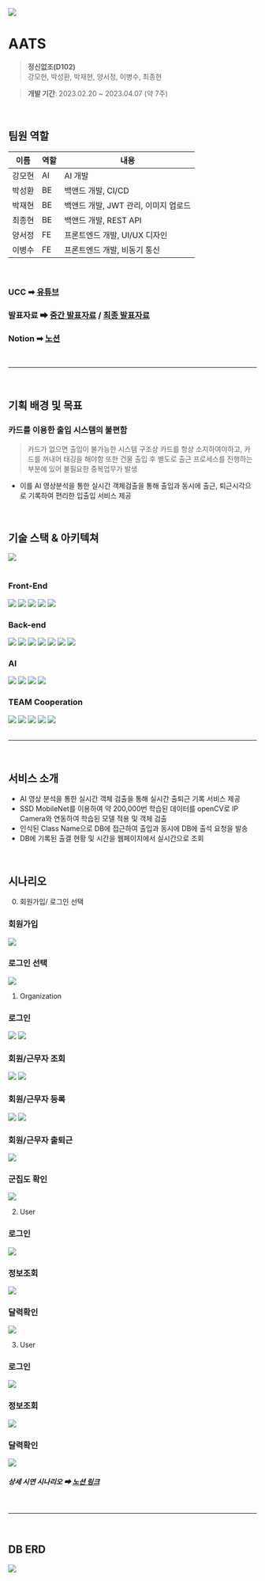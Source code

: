 <img src = "./docs/img/README_TITLE.png">

# AATS

> __정신없조(D102)__  
강모현, 박성환, 박재현, 양서정, 이병수, 최종현

> __개발 기간__: 2023.02.20 ~ 2023.04.07 (약 7주) 

<br>

## 팀원 역할
| 이름   | 역할 | 내용                        |
| ------ | ---- | --------------------------- |
| 강모현 | AI | AI 개발 |
| 박성환 | BE | 백앤드 개발,  CI/CD |
| 박재현 | BE | 백앤드 개발, JWT 관리, 이미지 업로드 |
| 최종현 | BE | 백앤드 개발, REST API |
| 양서정 | FE | 프론트엔드 개발, UI/UX 디자인 |
| 이병수 | FE | 프론트엔드 개발, 비동기 통신 |

<br>

### UCC ➡ [유튜브](https://www.youtube.com/watch?v=NyFY9B5sgGI&t=129s)
### 발표자료 ➡ [중간 발표자료](docs/pdf/중간발표.pdf) / [최종 발표자료](docs/pdf/최종발표.pdf)
### Notion ➡ [노션](https://www.notion.so/TEAM-D102-78c7a75d883a470989ff1ed556976ead)

<br>

---

<br>

## 기획 배경 및 목표
### 카드를 이용한 출입 시스템의 불편함
> 카드가 없으면 출입이 불가능한 시스템 구조상 카드를 항상 소지하여야하고, 카드를 꺼내어 태깅을 해야함
또한 건물 출입 후 별도로 출근 프로세스를 진행하는 부분에 있어 불필요한 중복업무가 발생
* 이를 AI 영상분석을 통한 실시간 객체검출을 통해 출입과 동시에 출근, 퇴근시각으로 기록하여 편리한 입출입 서비스 제공

<br>

## 기술 스택 & 아키텍쳐
<img src = "./docs/img/기술스택.png">
<br>
<br>

### Front-End
<div>
	<img src="https://img.shields.io/badge/React-61DAFB?style=flat&logo=React&logoColor=white" />
	<img src="https://img.shields.io/badge/Node.js-339933?style=flat&logo=Node.js&logoColor=white" />
	<img src="https://img.shields.io/badge/Redux-764ABC?style=flat&logo=Redux&logoColor=white" />
    <img src="https://img.shields.io/badge/axios-5A29E4?style=flat&logo=axios&logoColor=white" />
	<img src="https://img.shields.io/badge/ReactRouter-CA4245?style=flat&logo=ReactRouter&logoColor=white" />
</div>

### Back-end
<div>
	<img src="https://img.shields.io/badge/Springboot-6DB33F?style=flat&logo=Springboot&logoColor=white" />
	<img src="https://img.shields.io/badge/JPA-6DB33F?style=flat&logo=JPA&logoColor=white" />
    <img src="https://img.shields.io/badge/hibernate-59666C?style=flat&logo=hibernate&logoColor=white" />
	<img src="https://img.shields.io/badge/jsonwebtokens-000000?style=flat&logo=jsonwebtokens&logoColor=white" />
    <img src="https://img.shields.io/badge/Swagger-85EA2D?style=flat&logo=Swagger&logoColor=white" />
	<img src="https://img.shields.io/badge/mariadb-003545?style=flat&logo=mariadb&logoColor=white" />
	<img src="https://img.shields.io/badge/postman-FF6C37?style=flat&logo=postman&logoColor=white" />
</div>

### AI
<div>
	<img src="https://img.shields.io/badge/flask-000000?style=flat&logo=flask&logoColor=white"/>
	<img src="https://img.shields.io/badge/tensorflow-FF6F00?style=flat&logo=tensorflow&logoColor=white"/>
	<img src="https://img.shields.io/badge/opencv-5C3EE8?style=flat&logo=opencv&logoColor=white"/>
	<img src="https://img.shields.io/badge/keras-D00000?style=flat&logo=keras&logoColor=white"/>

</div>

### TEAM Cooperation
<div>
	<img src="https://img.shields.io/badge/gitlab-FC6D26?style=flat&logo=gitlab&logoColor=white" />
	<img src="https://img.shields.io/badge/jirasoftware-0052CC?style=flat&logo=jirasoftware&logoColor=white" />
    <img src="https://img.shields.io/badge/notion-000000?style=flat&logo=notion&logoColor=white" />
	<img src="https://img.shields.io/badge/mattermost-0058CC?style=flat&logo=mattermost&logoColor=white" />
	<img src="https://img.shields.io/badge/figma-F24E1E?style=flat&logo=figma&logoColor=white" />
</div>

<br>

---

<br>

## 서비스 소개

* AI 영상 분석을 통한 실시간 객체 검출을 통해 실시간 출퇴근 기록 서비스 제공
* SSD MobileNet를 이용하여 약 200,000번 학습된 데이터를 openCV로 IP Camera와 연동하여 학습된 모델 적용 및 객체 검출
* 인식된 Class Name으로 DB에 접근하여 출입과 동시에 DB에 출석 요청을 발송
* DB에 기록된 출결 현황 및 시간을 웹페이지에서 실시간으로 조회

<br>

## 시나리오

0. 회원가입/ 로그인 선택

### 회원가입
<div>
	<img src="./docs/img/demonstration/signup.png" />
<div/>

### 로그인 선택
<div>
	<img src="./docs/img/demonstration/logintype.png" />
<div/>


1. Organization

### 로그인
<div>
	<img src="./docs/img/demonstration/organizationlogin.png" />
	<img src="./docs/img/demonstration/organizationtype.png" />
<div/>

### 회원/근무자 조회
<div>
	<img src="./docs/img/demonstration/organizationsearch1.png" />
	<img src="./docs/img/demonstration/organizationsearch2.png" />
<div/>

### 회원/근무자 등록
<div>
	<img src="./docs/img/demonstration/organizationregist1.png" />
	<img src="./docs/img/demonstration/organizationregist2.png" />
<div/>

### 회원/근무자 출퇴근
<div>
	<img src="./docs/img/demonstration/attendance.png" />
<div/>

### 군집도 확인
<div>
	<img src="./docs/img/demonstration/cluster.png" />
<div/>

2. User

### 로그인
<div>
	<img src="./docs/img/demonstration/userlogin.png" />
<div/>

### 정보조회
<div>
	<img src="./docs/img/demonstration/userprofile.png" />
<div/>

### 달력확인
<div>
	<img src="./docs/img/demonstration/usercalendar.png" />
<div/>

3. User

### 로그인
<div>
	<img src="./docs/img/demonstration/workerlogin.png" />
<div/>

### 정보조회
<div>
	<img src="./docs/img/demonstration/workerprofile.png" />
<div/>

### 달력확인
<div>
	<img src="./docs/img/demonstration/workercalendar.png" />
<div/>


##### 상세 시연 시나리오 ➡ [노션 링크](https://www.notion.so/AATS-Automatic-Attendance-and-Tracking-System-661bda09195e4f3f9bbf02a71ba8959d)

<br>

---

<br>

## DB ERD
<img src = "./docs/dberd/DBERD.png">


